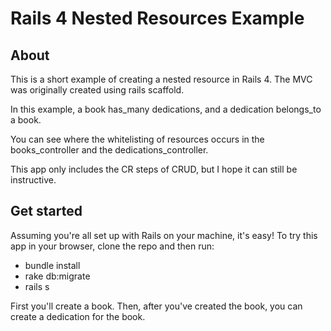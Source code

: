 Rails 4 Nested Resources Example
================================

About
-----

This is a short example of creating a nested resource in Rails 4. The MVC was originally created using rails scaffold.

In this example, a book has_many dedications, and a dedication belongs_to a book.

You can see where the whitelisting of resources occurs in the books_controller and the dedications_controller.

This app only includes the CR steps of CRUD, but I hope it can still be instructive.

Get started
-----------

Assuming you're all set up with Rails on your machine, it's easy! To try this app in your browser, clone the repo and then run:

- bundle install
- rake db:migrate
- rails s

First you'll create a book. Then, after you've created the book, you can create a dedication for the book.
